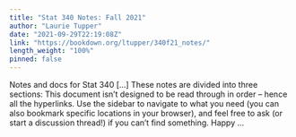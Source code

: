 ```yaml
---
title: "Stat 340 Notes: Fall 2021"
author: "Laurie Tupper"
date: "2021-09-29T22:19:08Z"
link: "https://bookdown.org/ltupper/340f21_notes/"
length_weight: "100%"
pinned: false
---
```


Notes and docs for Stat 340 [...] These notes are divided into three sections: This document isn’t designed to be read through in order – hence all the hyperlinks. Use the sidebar to navigate to what you need (you can also bookmark specific locations in your browser), and feel free to ask (or start a discussion thread!) if you can’t find something. Happy ...
